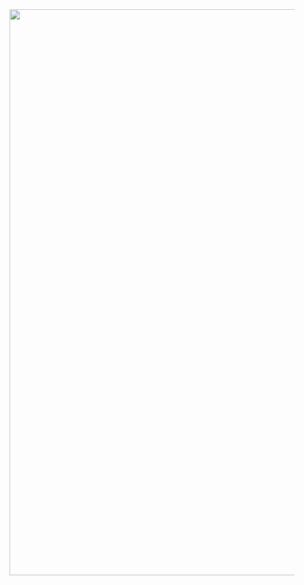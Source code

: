 
<img src="https://drive.google.com/file/d/12zn94se-wPL_bquDoFciV2EuOvSPXey8/view?usp=drivesdk" width="1000">
